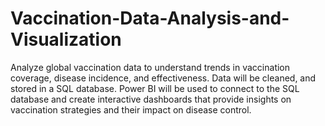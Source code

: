 # Vaccination-Data-Analysis-and-Visualization
Analyze global vaccination data to understand trends in vaccination coverage, disease incidence, and effectiveness. Data will be cleaned, and stored in a SQL database. Power BI will be used to connect to the SQL database and create interactive dashboards that provide insights on vaccination strategies and their impact on disease control.
